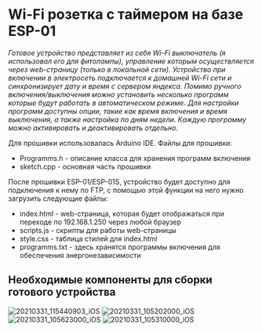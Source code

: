 # Wi-Fi розетка с таймером на базе ESP-01
*Готовое устройство представляет из себя Wi-Fi выключатель (я использовал его для фитолампы), управление которым осуществляется через web-страницу (только в локальной сети). Устройство при включении в электросеть подключается к домашней Wi-Fi сети и синхронизирует дату и время с сервером яндекса. Помимо ручного включения/выключения можно установить несколько программ которые будут работать в автоматическом режиме. Для настройки программ доступны опции, такие как время включения и время выключения, а также настройка по дням недели. Каждую программу можно активировать и деактивировать отдельно.*

Для прошивки использовалась Arduino IDE. Файлы для прошивки:
* Programms.h - описание класса для хранения программ включения
* sketch.cpp - основная часть прошивки

После прошивки ESP-01/ESP-01S, устройство будет доступно для подключения к нему по FTP, с помощью этой функции на него нужно загрузить следующие файлы:
* index.html - web-страница, которая будет отображаться при переходе по 192.168.1.250 через любой браузер
* scripts.js - скрипты для работы web-страницы
* style.css - таблица стилей для index.html
* programms.txt - здесь хранятся программы включения для обеспечения энергонезависимости
## Необходимые компоненты для сборки готового устройства
![20210331_115440903_iOS](https://user-images.githubusercontent.com/79152989/113520503-33b70000-959c-11eb-9c45-031456541c07.jpg)
![20210331_105202000_iOS](https://user-images.githubusercontent.com/79152989/113520507-36b1f080-959c-11eb-9171-c41465ee5577.jpg)
![20210331_105623000_iOS](https://user-images.githubusercontent.com/79152989/113520512-3a457780-959c-11eb-9f46-5b41de136590.jpg)
![20210331_105310000_iOS](https://user-images.githubusercontent.com/79152989/113520514-3c0f3b00-959c-11eb-8398-d74fd18b442c.jpg)
